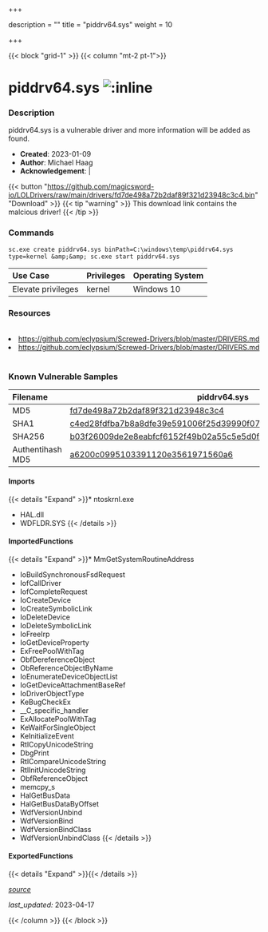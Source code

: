 +++

description = ""
title = "piddrv64.sys"
weight = 10

+++


{{< block "grid-1" >}}
{{< column "mt-2 pt-1">}}


# piddrv64.sys ![:inline](/images/twitter_verified.png) 


### Description

piddrv64.sys is a vulnerable driver and more information will be added as found.

- **Created**: 2023-01-09
- **Author**: Michael Haag
- **Acknowledgement**:  | [](https://twitter.com/)

{{< button "https://github.com/magicsword-io/LOLDrivers/raw/main/drivers/fd7de498a72b2daf89f321d23948c3c4.bin" "Download" >}}
{{< tip "warning" >}}
This download link contains the malcious driver!
{{< /tip >}}

### Commands

```
sc.exe create piddrv64.sys binPath=C:\windows\temp\piddrv64.sys type=kernel &amp;&amp; sc.exe start piddrv64.sys
```

| Use Case | Privileges | Operating System | 
|:---- | ---- | ---- |
| Elevate privileges | kernel | Windows 10 |

### Resources
<br>
<li><a href=" https://github.com/eclypsium/Screwed-Drivers/blob/master/DRIVERS.md"> https://github.com/eclypsium/Screwed-Drivers/blob/master/DRIVERS.md</a></li>
<li><a href="https://github.com/eclypsium/Screwed-Drivers/blob/master/DRIVERS.md">https://github.com/eclypsium/Screwed-Drivers/blob/master/DRIVERS.md</a></li>
<br>

### Known Vulnerable Samples

| Filename | piddrv64.sys |
|:---- | ---- | 
| MD5 | <a href="https://www.virustotal.com/gui/file/fd7de498a72b2daf89f321d23948c3c4">fd7de498a72b2daf89f321d23948c3c4</a> |
| SHA1 | <a href="https://www.virustotal.com/gui/file/c4ed28fdfba7b8a8dfe39e591006f25d39990f07">c4ed28fdfba7b8a8dfe39e591006f25d39990f07</a> |
| SHA256 | <a href="https://www.virustotal.com/gui/file/b03f26009de2e8eabfcf6152f49b02a55c5e5d0f73e01d48f5a745f93ce93a29">b03f26009de2e8eabfcf6152f49b02a55c5e5d0f73e01d48f5a745f93ce93a29</a> |
| Authentihash MD5 | <a href="https://www.virustotal.com/gui/search/authentihash%253Aa6200c0995103391120e3561971560a6">a6200c0995103391120e3561971560a6</a> || Authentihash SHA1 | <a href="https://www.virustotal.com/gui/search/authentihash%253A0c2599d738d01a82ec91725f499acebbcfb47cc9">0c2599d738d01a82ec91725f499acebbcfb47cc9</a> || Authentihash SHA256 | <a href="https://www.virustotal.com/gui/search/authentihash%253Ab97f870c501714fa453cf18ae8a30c87d08ff1e6d784afdbb0121aea3da2dc28">b97f870c501714fa453cf18ae8a30c87d08ff1e6d784afdbb0121aea3da2dc28</a> || Signature | Microsoft Windows Hardware Compatibility Publisher, Microsoft Windows Third Party Component CA 2012, Microsoft Root Certificate Authority 2010   |
#### Imports
{{< details "Expand" >}}* ntoskrnl.exe
* HAL.dll
* WDFLDR.SYS
{{< /details >}}
#### ImportedFunctions
{{< details "Expand" >}}* MmGetSystemRoutineAddress
* IoBuildSynchronousFsdRequest
* IofCallDriver
* IofCompleteRequest
* IoCreateDevice
* IoCreateSymbolicLink
* IoDeleteDevice
* IoDeleteSymbolicLink
* IoFreeIrp
* IoGetDeviceProperty
* ExFreePoolWithTag
* ObfDereferenceObject
* ObReferenceObjectByName
* IoEnumerateDeviceObjectList
* IoGetDeviceAttachmentBaseRef
* IoDriverObjectType
* KeBugCheckEx
* __C_specific_handler
* ExAllocatePoolWithTag
* KeWaitForSingleObject
* KeInitializeEvent
* RtlCopyUnicodeString
* DbgPrint
* RtlCompareUnicodeString
* RtlInitUnicodeString
* ObfReferenceObject
* memcpy_s
* HalGetBusData
* HalGetBusDataByOffset
* WdfVersionUnbind
* WdfVersionBind
* WdfVersionBindClass
* WdfVersionUnbindClass
{{< /details >}}
#### ExportedFunctions
{{< details "Expand" >}}{{< /details >}}



[*source*](https://github.com/magicsword-io/LOLDrivers/tree/main/yaml/piddrv64.yaml)

*last_updated:* 2023-04-17








{{< /column >}}
{{< /block >}}

